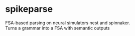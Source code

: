 # spikeparse
FSA-based parsing on neural simulators nest and spinnaker.  
Turns a grammar into a FSA with semantic outputs
